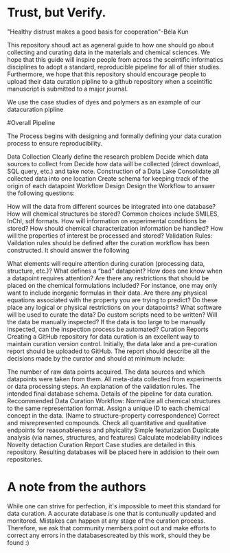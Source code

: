 # Trust, but Verify.

"Healthy distrust makes a good basis for cooperation"-Béla Kun


This repository shoudl act as ageneral guide to how one should go about collecting and curating data in the materials and chemical sciences.
We hope that this guide will inspire people from across the sceintific informatics disciplines to adopt a standard, reproducible pipeline for all of thier studies. Furthermore, we hope that this repository should encourage people to upload their data curation pipline to a github repository when a sceintific manuscript is submitted to a major journal.

We use the case studies of dyes and polymers as an example of our datacuration pipline

#Overall Pipeline

The Process begins with designing and formally defining your data curation process to ensure reproducibility.

Data Collection
Clearly define the research problem
Decide which data sources to collect from
Decide how data will be collected (direct download, SQL query, etc.) and take note.
Construction of a Data Lake
Consolidate all collected data into one location
Create schema for keeping track of the origin of each datapoint
Workflow Design
Design the Workflow to answer the following questions:

How will the data from different sources be integrated into one database?
How will chemical structures be stored? Common choices include SMILES, InChI, sdf formats.
How will information on experimental conditions be stored?
How should chemical characterization information be handled?
How will the properties of interest be processed and stored?
Validation Rules:
Vaildation rules should be defined after the curation workflow has been constructed. It should answer the following

What elements will require attention during curation (processing data, structure, etc.)?
What defines a “bad” datapoint? How does one know when a datapoint requires attention?
Are there any restrictions that should be placed on the chemical formulations included? For instance, one may only want to include inorganic formulas in their data.
Are there any physical equations associated with the property you are trying to predict? Do these place any logical or physical restrictions on your datapoints?
What software will be used to curate the data? Do custom scripts need to be written?
Will the data be manually inspected?
If the data is too large to be manually inspected, can the inspection process be automated?
Curation Reports
Creating a GitHub repository for data curation is an excellent way to maintain curation version control. Initially, the data lake and a pre-curation report should be uploaded to GitHub. The report should describe all the decisions made by the curator and should at minimum include:

The number of raw data points acquired.
The data sources and which datapoints were taken from them.
All meta-data collected from experiments or data processing steps.
An explanation of the validation rules.
The intended final database schema.
Details of the pipeline for data curation.
Reccommended Data Curation Workflow:
Normalize all chemical structures to the same representation format.
Assign a unique ID to each chemical concept in the data. (Name to structure-property correspondence)
Correct and misrepresented compounds.
Check all quantitative and qualitative endpoints for reasonableness and phyicality
Simple featurization
Duplicate analysis (via names, structures, and features)
Calculate modelability indices
Novelty detaction
Curation Report
Case studies are detailed in this repository. Resulting databases will be placed here in addision to their own repositories. 


# **A note from the authors**


While one can strive for perfection, it's impossible to meet this standard for data curation. A accurate database is one that is contunually updated and monitored.
Mistakes can happen at any stage of the curation process. Therefore, we ask that community members point out and make efforts to correct any errors in the databasescreated by this work, should they be found :)
